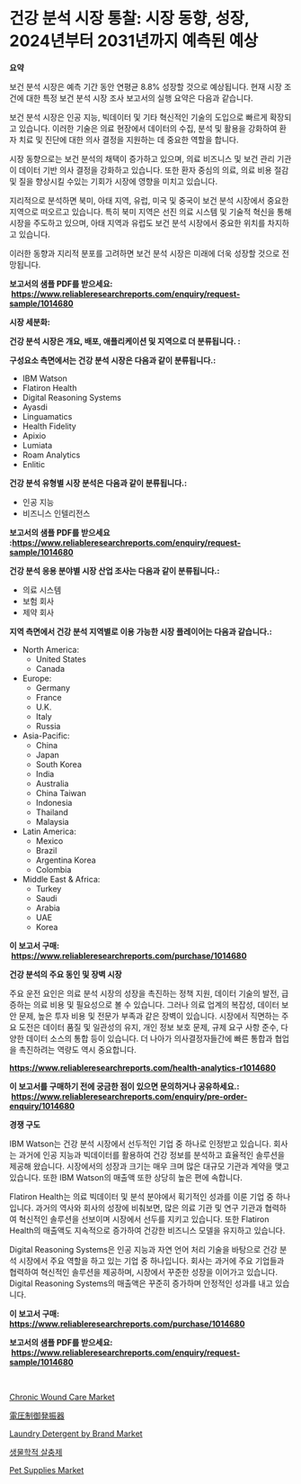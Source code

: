 <p><h1>건강 분석 시장 통찰: 시장 동향, 성장, 2024년부터 2031년까지 예측된 예상</h1></p><p><strong>요약</strong></p>
<p><p>보건 분석 시장은 예측 기간 동안 연평균 8.8% 성장할 것으로 예상됩니다. 현재 시장 조건에 대한 특정 보건 분석 시장 조사 보고서의 실행 요약은 다음과 같습니다.</p><p>보건 분석 시장은 인공 지능, 빅데이터 및 기타 혁신적인 기술의 도입으로 빠르게 확장되고 있습니다. 이러한 기술은 의료 현장에서 데이터의 수집, 분석 및 활용을 강화하여 환자 치료 및 진단에 대한 의사 결정을 지원하는 데 중요한 역할을 합니다.</p><p>시장 동향으로는 보건 분석의 채택이 증가하고 있으며, 의료 비즈니스 및 보건 관리 기관이 데이터 기반 의사 결정을 강화하고 있습니다. 또한 환자 중심의 의료, 의료 비용 절감 및 질을 향상시킬 수있는 기회가 시장에 영향을 미치고 있습니다.</p><p>지리적으로 분석하면 북미, 아태 지역, 유럽, 미국 및 중국이 보건 분석 시장에서 중요한 지역으로 떠오르고 있습니다. 특히 북미 지역은 선진 의료 시스템 및 기술적 혁신을 통해 시장을 주도하고 있으며, 아태 지역과 유럽도 보건 분석 시장에서 중요한 위치를 차지하고 있습니다.</p><p>이러한 동향과 지리적 분포를 고려하면 보건 분석 시장은 미래에 더욱 성장할 것으로 전망됩니다.</p></p>
<p><strong>보고서의 샘플 PDF를 받으세요: &nbsp;<a href="https://www.reliableresearchreports.com/enquiry/request-sample/1014680">https://www.reliableresearchreports.com/enquiry/request-sample/1014680</a></strong></p>
<p><strong>시장 세분화:</strong></p>
<p><strong> 건강 분석 시장은 개요, 배포, 애플리케이션 및 지역으로 더 분류됩니다. :</strong></p>
<p><strong>구성요소 측면에서는 건강 분석 시장은 다음과 같이 분류됩니다.:</strong></p>
<p><ul><li>IBM Watson</li><li>Flatiron Health</li><li>Digital Reasoning Systems</li><li>Ayasdi</li><li>Linguamatics</li><li>Health Fidelity</li><li>Apixio</li><li>Lumiata</li><li>Roam Analytics</li><li>Enlitic</li></ul></p>
<p><strong> 건강 분석 유형별 시장 분석은 다음과 같이 분류됩니다.:</strong></p>
<p><ul><li>인공 지능</li><li>비즈니스 인텔리전스</li></ul></p>
<p><strong>보고서의 샘플 PDF를 받으세요 :<a href="https://www.reliableresearchreports.com/enquiry/request-sample/1014680">https://www.reliableresearchreports.com/enquiry/request-sample/1014680</a></strong></p>
<p><strong> 건강 분석 응용 분야별 시장 산업 조사는 다음과 같이 분류됩니다.:</strong></p>
<p><ul><li>의료 시스템</li><li>보험 회사</li><li>제약 회사</li></ul></p>
<p><strong>지역 측면에서 건강 분석 지역별로 이용 가능한 시장 플레이어는 다음과 같습니다.:</strong></p>
<p><ul>
    <li>
        North America:
        <ul>
            <li>United States</li>
            <li>Canada</li>
        </ul>
    </li>
    <li>
        Europe:
        <ul>
            <li>Germany</li>
            <li>France</li>
            <li>U.K.</li>
            <li>Italy</li>
            <li>Russia</li>
        </ul>
    </li>
    <li>
        Asia-Pacific:
        <ul>
            <li>China</li>
            <li>Japan</li>
            <li>South Korea</li>
            <li>India</li>
            <li>Australia</li>
            <li>China Taiwan</li>
            <li>Indonesia</li>
            <li>Thailand</li>
            <li>Malaysia</li>
        </ul>
    </li>
    <li>
        Latin America:
        <ul>
            <li>Mexico</li>
            <li>Brazil</li>
            <li>Argentina Korea</li>
            <li>Colombia</li>
        </ul>
    </li>
    <li>
        Middle East & Africa:
        <ul>
            <li>Turkey</li>
            <li>Saudi</li>
            <li>Arabia</li>
            <li>UAE</li>
            <li>Korea</li>
        </ul>
    </li>
    </ul></p>
<p><strong>이 보고서 구매: &nbsp;<a href="https://www.reliableresearchreports.com/purchase/1014680">https://www.reliableresearchreports.com/purchase/1014680</a></strong></p>
<p><strong>건강 분석의 주요 동인 및 장벽 시장</strong></p>
<p><p>주요 운전 요인은 의료 분석 시장의 성장을 촉진하는 정책 지원, 데이터 기술의 발전, 급증하는 의료 비용 및 필요성으로 볼 수 있습니다. 그러나 의료 업계의 복잡성, 데이터 보안 문제, 높은 투자 비용 및 전문가 부족과 같은 장벽이 있습니다. 시장에서 직면하는 주요 도전은 데이터 품질 및 일관성의 유지, 개인 정보 보호 문제, 규제 요구 사항 준수, 다양한 데이터 소스의 통합 등이 있습니다. 더 나아가 의사결정자들간에 빠른 통합과 협업을 촉진하려는 역량도 역시 중요합니다.</p></p>
<p><strong><a href="https://www.reliableresearchreports.com/health-analytics-r1014680">https://www.reliableresearchreports.com/health-analytics-r1014680</a></strong></p>
<p><strong>이 보고서를 구매하기 전에 궁금한 점이 있으면 문의하거나 공유하세요.: &nbsp;<a href="https://www.reliableresearchreports.com/enquiry/pre-order-enquiry/1014680">https://www.reliableresearchreports.com/enquiry/pre-order-enquiry/1014680</a></strong></p>
<p><strong>경쟁 구도</strong></p>
<p><p>IBM Watson는 건강 분석 시장에서 선두적인 기업 중 하나로 인정받고 있습니다. 회사는 과거에 인공 지능과 빅데이터를 활용하여 건강 정보를 분석하고 효율적인 솔루션을 제공해 왔습니다. 시장에서의 성장과 크기는 매우 크며 많은 대규모 기관과 계약을 맺고 있습니다. 또한 IBM Watson의 매출액 또한 상당히 높은 편에 속합니다.</p><p>Flatiron Health는 의료 빅데이터 및 분석 분야에서 획기적인 성과를 이룬 기업 중 하나입니다. 과거의 역사와 회사의 성장에 비춰보면, 많은 의료 기관 및 연구 기관과 협력하여 혁신적인 솔루션을 선보이며 시장에서 선두를 지키고 있습니다. 또한 Flatiron Health의 매출액도 지속적으로 증가하여 건강한 비즈니스 모델을 유지하고 있습니다.</p><p>Digital Reasoning Systems은 인공 지능과 자연 언어 처리 기술을 바탕으로 건강 분석 시장에서 주요 역할을 하고 있는 기업 중 하나입니다. 회사는 과거에 주요 기업들과 협력하여 혁신적인 솔루션을 제공하며, 시장에서 꾸준한 성장을 이어가고 있습니다. Digital Reasoning Systems의 매출액은 꾸준히 증가하며 안정적인 성과를 내고 있습니다.</p></p>
<p><strong>이 보고서 구매: &nbsp; <a href="https://www.reliableresearchreports.com/purchase/1014680">https://www.reliableresearchreports.com/purchase/1014680</a></strong></p>
<p><strong>보고서의 샘플 PDF를 받으세요: &nbsp;<a href="https://www.reliableresearchreports.com/enquiry/request-sample/1014680">https://www.reliableresearchreports.com/enquiry/request-sample/1014680</a></strong><strong></strong></p>
<p>&nbsp;</p>
<p><p><a href="https://github.com/kufem1/Market-Research-Report-List-2/blob/main/chronic-wound-care-market.md">Chronic Wound Care Market</a></p><p><a href="https://medium.com/@hugofirst21/%E9%9B%BB%E5%9C%A7%E5%88%B6%E5%BE%A1%E7%99%BA%E6%8C%AF%E5%99%A8%E5%B8%82%E5%A0%B4%E3%81%AE%E5%88%86%E6%9E%90-%E3%82%B0%E3%83%AD%E3%83%BC%E3%83%90%E3%83%AB%E7%94%A3%E6%A5%AD%E3%81%AE%E5%B1%95%E6%9C%9B%E3%81%A8%E4%BA%88%E6%B8%AC-2024%E5%B9%B4%E3%81%8B%E3%82%892031%E5%B9%B4-c374020a8d1e">電圧制御発振器</a></p><p><a href="https://www.linkedin.com/pulse/laundry-detergent-brand-market-size-furnishes-valuable-o2v7e?trackingId=In1b4aQJ%2FDbPNwxf%2B%2BsfsQ%3D%3D">Laundry Detergent by Brand Market</a></p><p><a href="https://medium.com/@fly879567/%EB%B0%94%EC%9D%B4%EC%98%A4-%EB%A0%88%EC%9D%B4%EC%85%94%EB%84%90-%EB%86%8D%EC%95%BD-%EC%8B%9C%EC%9E%A5-%EB%A9%94%ED%8A%B8%EB%A6%AD%EC%8A%A4%EB%A5%BC-%ED%95%B4%EB%8F%85%ED%95%98%EB%8B%A4-%EC%8B%9C%EC%9E%A5-%EC%A0%90%EC%9C%A0%EC%9C%A8-%ED%8A%B8%EB%A0%8C%EB%93%9C-%EB%B0%8F-%EC%84%B1%EC%9E%A5-%ED%8C%A8%ED%84%B4-e084a38d46a8">생물학적 살충제</a></p><p><a href="https://github.com/singletonthaxterkelliehr2df/Market-Research-Report-List-2/blob/main/pet-supplies-market.md">Pet Supplies Market</a></p></p>